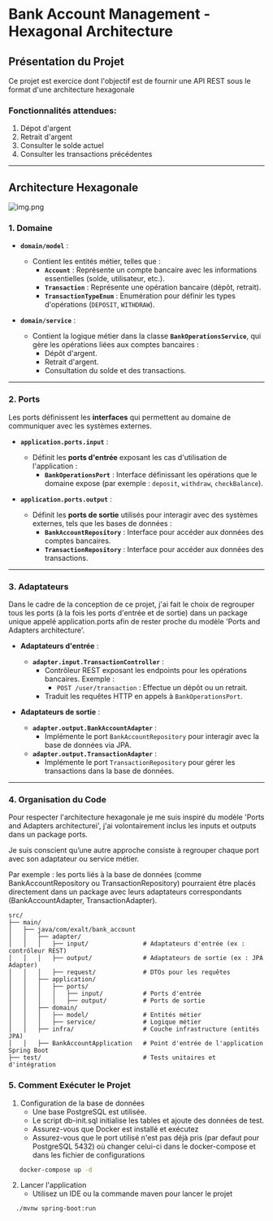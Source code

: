 # **Bank Account Management - Hexagonal Architecture**

## **Présentation du Projet**

Ce projet est exercice dont l'objectif est de fournir une API REST sous le format d'une architecture hexagonale 

### **Fonctionnalités attendues:**

1. Dépot d'argent
2. Retrait d'argent
3. Consulter le solde actuel
4. Consulter les transactions précédentes

---

## **Architecture Hexagonale**

![img.png](img.png)

### **1. Domaine**

- **`domain/model`** :
    - Contient les entités métier, telles que :
        - **`Account`** : Représente un compte bancaire avec les informations essentielles (solde, utilisateur, etc.).
        - **`Transaction`** : Représente une opération bancaire (dépôt, retrait).
        - **`TransactionTypeEnum`** : Enumération pour définir les types d'opérations (`DEPOSIT`, `WITHDRAW`).

- **`domain/service`** :
    - Contient la logique métier dans la classe **`BankOperationsService`**, qui gère les opérations liées aux comptes bancaires :
        - Dépôt d'argent.
        - Retrait d'argent.
        - Consultation du solde et des transactions.

---

### **2. Ports**
Les ports définissent les **interfaces** qui permettent au domaine de communiquer avec les systèmes externes.

- **`application.ports.input`** :
    - Définit les **ports d'entrée** exposant les cas d'utilisation de l'application :
        - **`BankOperationsPort`** : Interface définissant les opérations que le domaine expose (par exemple : `deposit`, `withdraw`, `checkBalance`).

- **`application.ports.output`** :
    - Définit les **ports de sortie** utilisés pour interagir avec des systèmes externes, tels que les bases de données :
        - **`BankAccountRepository`** : Interface pour accéder aux données des comptes bancaires.
        - **`TransactionRepository`** : Interface pour accéder aux données des transactions.

---

### **3. Adaptateurs**
Dans le cadre de la conception de ce projet, j'ai fait le choix de regrouper tous les ports (à la fois les ports d'entrée et de sortie) dans un package unique appelé application.ports afin de rester proche du modèle 'Ports and Adapters architecture'.

- **Adaptateurs d'entrée** :
    - **`adapter.input.TransactionController`** :
        - Contrôleur REST exposant les endpoints pour les opérations bancaires. Exemple :
            - `POST /user/transaction` : Effectue un dépôt ou un retrait.
        - Traduit les requêtes HTTP en appels à `BankOperationsPort`.

- **Adaptateurs de sortie** :
    - **`adapter.output.BankAccountAdapter`** :
        - Implémente le port `BankAccountRepository` pour interagir avec la base de données via JPA.
    - **`adapter.output.TransactionAdapter`** :
        - Implémente le port `TransactionRepository` pour gérer les transactions dans la base de données.

---

### **4. Organisation du Code**
Pour respecter l'architecture hexagonale je me suis inspiré du modèle 'Ports and Adapters architecturei', j'ai volontairement inclus les inputs et outputs dans un package ports.

Je suis conscient qu’une autre approche consiste à regrouper chaque port avec son adaptateur ou service métier. 

Par exemple : les ports liés à la base de données (comme BankAccountRepository ou TransactionRepository) pourraient être placés directement dans un package avec leurs adaptateurs correspondants (BankAccountAdapter, TransactionAdapter).
````plain
src/
├── main/
│   ├── java/com/exalt/bank_account
│   │   ├── adapter/
│   │   │   ├── input/               # Adaptateurs d'entrée (ex : contrôleur REST)
│   │   │   ├── output/              # Adaptateurs de sortie (ex : JPA Adapter)
│   │   │   ├── request/             # DTOs pour les requêtes
│   │   ├── application/
│   │   │   ├── ports/
│   │   │   │   ├── input/           # Ports d'entrée
│   │   │   │   ├── output/          # Ports de sortie
│   │   ├── domain/
│   │   │   ├── model/               # Entités métier
│   │   │   ├── service/             # Logique métier
│   │   ├── infra/                   # Couche infrastructure (entités JPA)
│   │   ├── BankAccountApplication   # Point d'entrée de l'application Spring Boot
├── test/                            # Tests unitaires et d'intégration
````
### **5. Comment Exécuter le Projet**
1. Configuration de la base de données
   - Une base PostgreSQL est utilisée.
   - Le script db-init.sql initialise les tables et ajoute des données de test.
   - Assurez-vous que Docker est installé et exécutez
   - Assurez-vous que le port utilisé n'est pas déjà pris (par defaut pour PostgreSQL 5432) où changer celui-ci dans le docker-compose et dans les fichier de configurations
````bash
   docker-compose up -d 
````
2. Lancer l'application
   - Utilisez un IDE ou la commande maven pour lancer le projet
````bash
  ./mvnw spring-boot:run
````
